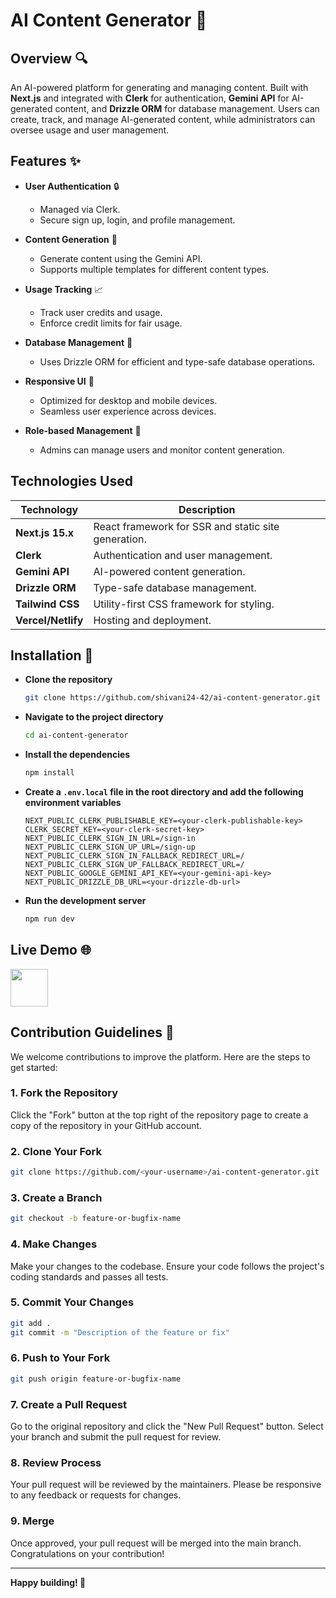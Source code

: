 # AI Content Generator :rocket:

## Overview :mag:

An AI-powered platform for generating and managing content. Built with **Next.js** and integrated with **Clerk** for authentication, **Gemini API** for AI-generated content, and **Drizzle ORM** for database management. Users can create, track, and manage AI-generated content, while administrators can oversee usage and user management.

## Features :sparkles:

- **User Authentication** :lock:

  - Managed via Clerk.
  - Secure sign up, login, and profile management.

- **Content Generation** :robot:

  - Generate content using the Gemini API.
  - Supports multiple templates for different content types.

- **Usage Tracking** :chart_with_upwards_trend:

  - Track user credits and usage.
  - Enforce credit limits for fair usage.

- **Database Management** :floppy_disk:

  - Uses Drizzle ORM for efficient and type-safe database operations.

- **Responsive UI** :iphone:

  - Optimized for desktop and mobile devices.
  - Seamless user experience across devices.

- **Role-based Management** :busts_in_silhouette:
  - Admins can manage users and monitor content generation.

## Technologies Used

| Technology         | Description                                         |
| ------------------ | --------------------------------------------------- |
| **Next.js 15.x**   | React framework for SSR and static site generation. |
| **Clerk**          | Authentication and user management.                 |
| **Gemini API**     | AI-powered content generation.                      |
| **Drizzle ORM**    | Type-safe database management.                      |
| **Tailwind CSS**   | Utility-first CSS framework for styling.            |
| **Vercel/Netlify** | Hosting and deployment.                             |

## Installation :wrench:

- **Clone the repository**

  ```bash
  git clone https://github.com/shivani24-42/ai-content-generator.git
  ```

- **Navigate to the project directory**

  ```bash
  cd ai-content-generator
  ```

- **Install the dependencies**

  ```bash
  npm install
  ```

- **Create a `.env.local` file in the root directory and add the following environment variables**

  ```env
  NEXT_PUBLIC_CLERK_PUBLISHABLE_KEY=<your-clerk-publishable-key>
  CLERK_SECRET_KEY=<your-clerk-secret-key>
  NEXT_PUBLIC_CLERK_SIGN_IN_URL=/sign-in
  NEXT_PUBLIC_CLERK_SIGN_UP_URL=/sign-up
  NEXT_PUBLIC_CLERK_SIGN_IN_FALLBACK_REDIRECT_URL=/
  NEXT_PUBLIC_CLERK_SIGN_UP_FALLBACK_REDIRECT_URL=/
  NEXT_PUBLIC_GOOGLE_GEMINI_API_KEY=<your-gemini-api-key>
  NEXT_PUBLIC_DRIZZLE_DB_URL=<your-drizzle-db-url>
  ```

- **Run the development server**

  ```bash
  npm run dev
  ```

## Live Demo :globe_with_meridians:

<a href="https://ai-content-generator-seven-omega.vercel.app/">
    <img height="60" src="https://cdn.jsdelivr.net/gh/devicons/devicon@latest/icons/chrome/chrome-original.svg" />
</a>

## Contribution Guidelines :raising_hand:

We welcome contributions to improve the platform. Here are the steps to get started:

### 1. Fork the Repository

Click the "Fork" button at the top right of the repository page to create a copy of the repository in your GitHub account.

### 2. Clone Your Fork

```bash
git clone https://github.com/<your-username>/ai-content-generator.git
```

### 3. Create a Branch

```bash
git checkout -b feature-or-bugfix-name
```

### 4. Make Changes

Make your changes to the codebase. Ensure your code follows the project's coding standards and passes all tests.

### 5. Commit Your Changes

```bash
git add .
git commit -m "Description of the feature or fix"
```

### 6. Push to Your Fork

```bash
git push origin feature-or-bugfix-name
```

### 7. Create a Pull Request

Go to the original repository and click the "New Pull Request" button. Select your branch and submit the pull request for review.

### 8. Review Process

Your pull request will be reviewed by the maintainers. Please be responsive to any feedback or requests for changes.

### 9. Merge

Once approved, your pull request will be merged into the main branch. Congratulations on your contribution!

---

**Happy building! :rocket:**
